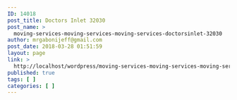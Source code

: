 ```yaml
---
ID: 14018
post_title: Doctors Inlet 32030
post_name: >
  moving-services-moving-services-moving-services-doctorsinlet-32030
author: mrgabonijeff@gmail.com
post_date: 2018-03-28 01:51:59
layout: page
link: >
  http://localhost/wordpress/moving-services-moving-services-moving-services-doctorsinlet-32030/
published: true
tags: [ ]
categories: [ ]
---
```

